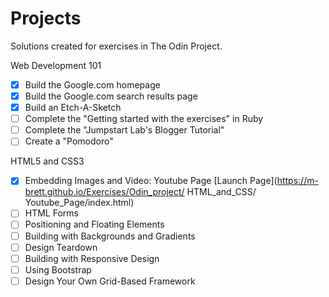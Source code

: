# Projects

Solutions created for exercises in The Odin Project.


Web Development 101
- [x] Build the Google.com homepage
- [x] Build the Google.com search results page
- [x] Build an Etch-A-Sketch
- [ ] Complete the "Getting started with the exercises" in Ruby
- [ ] Complete the "Jumpstart Lab's Blogger Tutorial"
- [ ] Create a "Pomodoro"

HTML5 and CSS3
- [x] Embedding Images and Video: Youtube Page [Launch Page](https://m-brett.github.io/Exercises/Odin_project/ HTML_and_CSS/ Youtube_Page/index.html)
- [ ] HTML Forms
- [ ] Positioning and Floating Elements
- [ ] Building with Backgrounds and Gradients
- [ ] Design Teardown
- [ ] Building with Responsive Design
- [ ] Using Bootstrap
- [ ] Design Your Own Grid-Based Framework

